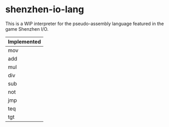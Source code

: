 # shenzhen-io-lang

This is a WIP interpreter for the pseudo-assembly language featured in the game
Shenzhen I/O.

| Implemented |
| ----------- |
| mov         |
| add         |
| mul         |
| div         |
| sub         |
| not         |
| jmp         |
| teq         |
| tgt         |